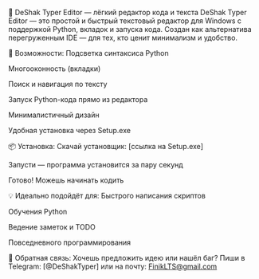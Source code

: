📝 DeShak Typer Editor — лёгкий редактор кода и текста
DeShak Typer Editor — это простой и быстрый текстовый редактор для Windows с поддержкой Python, вкладок и запуска кода.
Создан как альтернатива перегруженным IDE — для тех, кто ценит минимализм и удобство.

🚀 Возможности:
Подсветка синтаксиса Python

Многооконность (вкладки)

Поиск и навигация по тексту

Запуск Python-кода прямо из редактора

Минималистичный дизайн

Удобная установка через Setup.exe

📦 Установка:
Скачай установщик: [ссылка на Setup.exe]

Запусти — программа установится за пару секунд

Готово! Можешь начинать кодить

💡 Идеально подойдёт для:
Быстрого написания скриптов

Обучения Python

Ведение заметок и TODO

Повседневного программирования

📧 Обратная связь:
Хочешь предложить идею или нашёл баг?
Пиши в Telegram: [@DeShakTyper]
или на почту: FinikLTS@gmail.com


